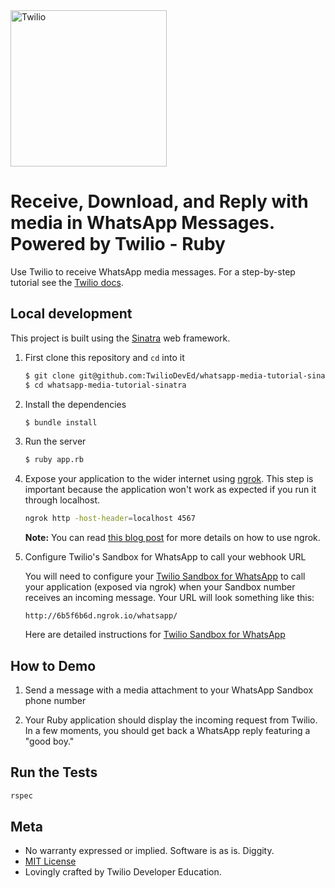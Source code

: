 <a href="https://www.twilio.com">
  <img src="https://static0.twilio.com/marketing/bundles/marketing/img/logos/wordmark-red.svg" alt="Twilio" width="250" />
</a>

# Receive, Download, and Reply with media in WhatsApp Messages. Powered by Twilio - Ruby

Use Twilio to receive WhatsApp media messages. For a step-by-step tutorial see
the [Twilio docs](https://www.twilio.com/docs/sms/tutorials/send-and-receive-media-messages-whatsapp-ruby).

## Local development
This project is built using the [Sinatra](http://sinatrarb.com/) web framework.

1. First clone this repository and `cd` into it

   ```bash
   $ git clone git@github.com:TwilioDevEd/whatsapp-media-tutorial-sinatra.git
   $ cd whatsapp-media-tutorial-sinatra
   ```

1. Install the dependencies

   ```bash
   $ bundle install
   ```

1. Run the server

   ```bash
   $ ruby app.rb
   ```

1. Expose your application to the wider internet using
   [ngrok](http://ngrok.com/). This step is important because the
   application won't work as expected if you run it through localhost.

   ```bash
   ngrok http -host-header=localhost 4567
   ```
   
   **Note:** You can read
   [this blog post](https://www.twilio.com/blog/2015/09/6-awesome-reasons-to-use-ngrok-when-testing-webhooks.html)
   for more details on how to use ngrok.

1. Configure Twilio's Sandbox for WhatsApp to call your webhook URL

   You will need to configure your [Twilio Sandbox for WhatsApp](https://www.twilio.com/console/sms/whatsapp/sandbox) 
   to call your application (exposed via ngrok) when your Sandbox number receives an incoming message. Your URL will 
   look something like this:

   ```
   http://6b5f6b6d.ngrok.io/whatsapp/
   ```

   Here are detailed instructions for [Twilio Sandbox for WhatsApp](https://www.twilio.com/docs/sms/whatsapp/api#twilio-sandbox-for-whatsapp)

## How to Demo

1. Send a message with a media attachment to your WhatsApp Sandbox phone number

1. Your Ruby application should display the incoming request from Twilio. In a few moments, you should get back a 
WhatsApp reply featuring a "good boy."

## Run the Tests

```bash
rspec
```

## Meta

* No warranty expressed or implied. Software is as is. Diggity.
* [MIT License](http://www.opensource.org/licenses/mit-license.html)
* Lovingly crafted by Twilio Developer Education.

